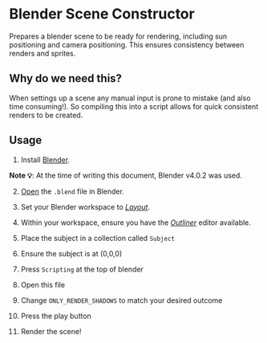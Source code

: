 # Blender Scene Constructor

Prepares a blender scene to be ready for rendering, including sun positioning and camera positioning. This ensures consistency between renders and sprites.

## Why do we need this?

When settings up a scene any manual input is prone to mistake (and also time consuming!). So compiling this into a script allows for quick consistent renders to be created.

## Usage

1. Install [Blender](https://www.blender.org/download/).

**Note 💡**: At the time of writing this document, Blender v4.0.2 was used.

2. [Open](https://docs.blender.org/manual/en/latest/files/blend/open_save.html) the `.blend` file in Blender.

3. Set your Blender workspace to [_Layout_](https://docs.blender.org/manual/en/latest/interface/window_system/workspaces.html).

4. Within your workspace, ensure you have the [_Outliner_](https://docs.blender.org/manual/en/latest/editors/outliner/introduction.html) editor available.

5. Place the subject in a collection called `Subject`
6. Ensure the subject is at (0,0,0)
7. Press `Scripting` at the top of blender
8. Open this file
9. Change `ONLY_RENDER_SHADOWS` to match your desired outcome
10. Press the play button
11. Render the scene!
